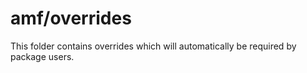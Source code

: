 # amf/overrides

This folder contains overrides which will automatically be required by package users.
